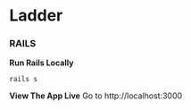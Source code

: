 # Ladder

### RAILS
**Run Rails Locally**

```
rails s
```

**View The App Live**
Go to http://localhost:3000
